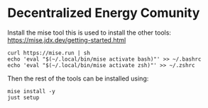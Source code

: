 # Decentralized Energy Comunity

Install the mise tool this is used to install the other tools:
https://mise.jdx.dev/getting-started.html
```
curl https://mise.run | sh
echo 'eval "$(~/.local/bin/mise activate bash)"' >> ~/.bashrc
echo 'eval "$(~/.local/bin/mise activate zsh)"' >> ~/.zshrc
```

Then the rest of the tools can be installed using:
```commandline
mise install -y
just setup
```